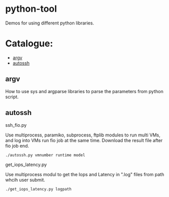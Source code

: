 # python-tool

Demos for using different python libraries.

# Catalogue:

* [argv](#Argv)
* [autossh](#Autossh)


<a id="Argv"></a>
## argv

How to use sys and argparse libraries to parse the parameters from python script.


<a id="Autossh"></a>
## autossh

ssh_fio.py

Use multiprocess, paramiko, subprocess, ftplib modules to run multi VMs, and log into VMs run fio job at the same time.
Download the result file after fio job end.

~~~{.sh}
./autossh.py vmnumber runtime model
~~~

get_iops_latency.py

Use multiprocess modul to get the Iops and Latency in ".log" files from  path whcih user submit.

~~~{.sh}
./get_iops_latency.py logpath
~~~
